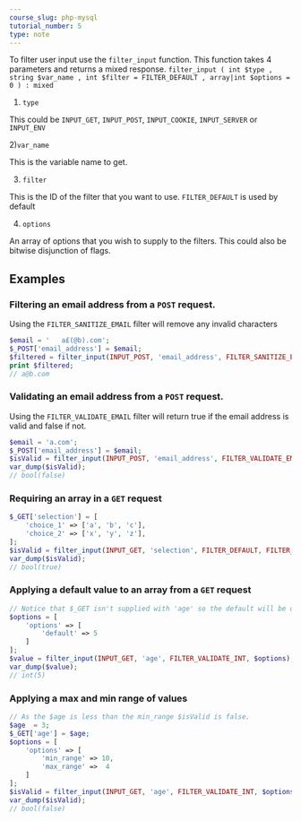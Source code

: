 ```yaml
---
course_slug: php-mysql
tutorial_number: 5
type: note
---
```


To filter user input use the `filter_input` function.
This function takes 4 parameters and returns a mixed response.
`filter_input ( int $type , string $var_name , int $filter = FILTER_DEFAULT , array|int $options = 0 ) : mixed`

1) `type`

This could be `INPUT_GET`, `INPUT_POST`, `INPUT_COOKIE`, `INPUT_SERVER` or `INPUT_ENV`

2)`var_name`

This is the variable name to get.

3) `filter`

This is the ID of the filter that you want to use.  `FILTER_DEFAULT` is used by default

4) `options`

An array of options that you wish to supply to the filters. This could also be bitwise disjunction of flags.

## Examples

### Filtering an email address from a `POST` request. 
Using the `FILTER_SANITIZE_EMAIL` filter will remove any invalid characters

```php
$email = '   a£(@b).com';
$_POST['email_address'] = $email;
$filtered = filter_input(INPUT_POST, 'email_address', FILTER_SANITIZE_EMAIL);
print $filtered;
// a@b.com
```

### Validating an email address from a  `POST` request.

Using the `FILTER_VALIDATE_EMAIL` filter will return true if the email address is valid and false if not.

```php
$email = 'a.com';
$_POST['email_address'] = $email;
$isValid = filter_input(INPUT_POST, 'email_address', FILTER_VALIDATE_EMAIL);
var_dump($isValid);
// bool(false)
```


### Requiring an array in a `GET` request
```php
$_GET['selection'] = [
    'choice_1' => ['a', 'b', 'c'],
    'choice_2' => ['x', 'y', 'z'],
];
$isValid = filter_input(INPUT_GET, 'selection', FILTER_DEFAULT, FILTER_REQUIRE_ARRAY);
var_dump($isValid);
// bool(true)
```

### Applying a default value to an array from a `GET` request
```php
// Notice that $_GET isn't supplied with 'age' so the default will be used.
$options = [
    'options' => [
        'default' => 5
    ]
];
$value = filter_input(INPUT_GET, 'age', FILTER_VALIDATE_INT, $options);
var_dump($value);
// int(5)
```
### Applying a max and min range of values
```php
// As the $age is less than the min_range $isValid is false.
$age  = 3;
$_GET['age'] = $age;
$options = [
    'options' => [
        'min_range' => 10,
        'max_range' =>  4
    ]
];
$isValid = filter_input(INPUT_GET, 'age', FILTER_VALIDATE_INT, $options);
var_dump($isValid);
// bool(false)
```


